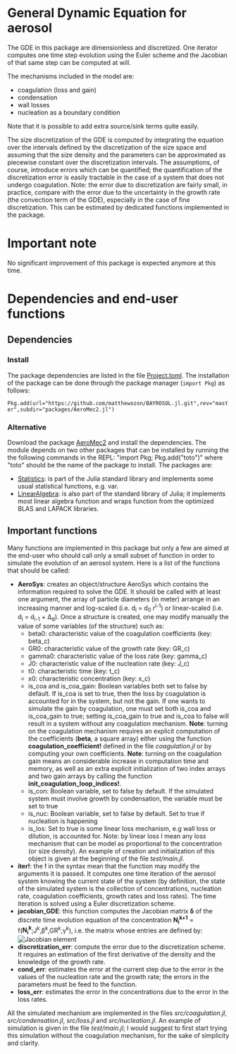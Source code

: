 # General Dynamic Equation for aerosol

The GDE in this package are dimensionless and discretized. One iterator computes one time step evolution using the Euler scheme and the Jacobian of that same step can be computed at will.

The mechanisms included in the model are:
- coagulation (loss and gain)
- condensation
- wall losses
- nucleation as a boundary condition

Note that it is possible to add extra source/sink terms quite easily.

The size discretization of the GDE is computed by integrating the equation over the intervals defined by the discretization of the size space and assuming that the size density and the parameters can be approximated as piecewise constant over the discretization intervals. The assumptions, of course, introduce errors which can be quantified; the quantification of the discretization error is easily tractable in the case of a system that does not undergo coagulation.
Note: the error due to discretization are fairly small, in practice, compare with the error due to the uncertainty in the growth rate (the convection term of the GDE), especially in the case of fine discretization. This can be estimated by dedicated functions implemented in the package.


# Important note

No significant improvement of this package is expected anymore at this time.


# Dependencies and end-user functions
## Dependencies
### Install

The package dependencies are listed in the file [Project.toml](https://github.com/matthewozon/BAYROSOL.jl/blob/master/packages/AeroMec2.jl/Project.toml).
The installation of the package can be done through the package manager (`import Pkg`) as follows:

`Pkg.add(url="https://github.com/matthewozon/BAYROSOL.jl.git",rev="master",subdir="packages/AeroMec2.jl")`

### Alternative
Download the package [AeroMec2](https://github.com/matthewozon/BAYROSOL.jl/edit/master/packages/AeroMec2.jl) and install the dependencies.
The module depends on two other packages that can be installed by running the the following commands in the REPL: "import Pkg; Pkg.add("toto")" where "toto" should be the name of the package to install. The packages are:
- [Statistics](https://docs.julialang.org/en/v1/stdlib/Statistics/): is part of the Julia standard library and implements some usual statistical functions, e.g. var.
- [LinearAlgebra](https://docs.julialang.org/en/v1/stdlib/LinearAlgebra/): is also part of the standard library of Julia; it implements most linear algebra function and wraps function from the optimized BLAS and LAPACK libraries.



## Important functions
Many functions are implemented in this package but only a few are aimed at the end-user who should call only a small subset of function in order to simulate the evolution of an aerosol system. Here is a list of the functions that should be called:

- **AeroSys**: creates an object/structure AeroSys which contains the information required to solve the GDE. It should be called with at least one argument, the array of particle diameters (in meter) arrange in an increasing manner and log-scaled (i.e. d<sub>i</sub> = d<sub>0</sub> r<sup>i-1</sup>) or linear-scaled (i.e. d<sub>i</sub> = d<sub>i-1</sub> + &Delta;<sub>d</sub>). Once a structure is created, one may modify manually the value of some variables (of the structure) such as:
  - beta0: characteristic value of the coagulation coefficients (key: beta_c)
  - GR0: characteristic value of the growth rate (key: GR_c)
  - gamma0: characteristic value of the loss rate (key: gamma_c)
  - J0: characteristic value of the nucleation rate (key: J_c)
  - t0: characteristic time (key: t_c)
  - x0: characteristic concentration (key: x_c)
  - is_coa and is_coa_gain: Boolean variables both set to false by default. If is_coa is set to true, then the loss by coagulation is accounted for in the system, but not the gain. If one wants to simulate the gain by coagulation, one must set both is_coa and is_coa_gain to true; setting is_coa_gain to true and is_coa to false will result in a system without any coagulation mechanism. **Note**: turning on the coagulation mechanism requires an explicit computation of the coefficients (**beta**, a square array) either using the function **coagulation_coefficient!** defined in the file *coagulation.jl* or by computing your own coefficients. **Note**: turning on the coagulation gain means an considerable increase in computation time and memory, as well as an extra explicit initialization of two index arrays and two gain arrays by calling the function **init_coagulation_loop_indices!**.
  - is_con: Boolean variable, set to false by default. If the simulated system must involve growth by condensation, the variable must be set to true
  - is_nuc: Boolean variable, set to false by default. Set to true if nucleation is happening
  - is_los: Set to true is some linear loss mechanism, e.g wall loss or dilution, is accounted for. Note: by linear loss I mean any loss mechanism that can be model as proportional to the concentration (or size density).
An example of creation and initialization of this object is given at the beginning of the file *test/main.jl*.
- **iter!**: the **!** in the syntax mean that the function may modify the arguments it is passed. It computes one time iteration of the aerosol system knowing the current state of the system (by definition, the state of the simulated system is the collection of concentrations, nucleation rate, coagulation coefficients, growth rates and loss rates). The time iteration is solved using a Euler discretization scheme.
- **jacobian_GDE**: this function computes the Jacobian matrix **&delta;** of the discrete time evolution equation of the concentration **N<sub>i</sub><sup>k+1</sup>** = f(**N<sub>i</sub><sup>k</sup>**;J<sup>k</sup>,&beta;<sup>k</sup>,GR<sup>k</sup>,&gamma;<sup>k</sup>), i.e. the matrix whose entries are defined by: <img src="https://latex.codecogs.com/svg.latex?&space;\delta_{i,j}=\frac{\partial N_i^{k+1}}{\partial N_j^{k}}" title="Jacobian element" />
- **discretization_err**: compute the error due to the discretization scheme. It requires an estimation of the first derivative of the density and the knowledge of the growth rate.
- **cond_err**: estimates the error at the current step due to the error in the values of the nucleation rate and the growth rate; the errors in the parameters must be feed to the function.
- **loss_err**: estimates the error in the concentrations due to the error in the loss rates.

All the simulated mechanism are implemented in the files *src/coagulation.jl*, *src/condensation.jl*, *src/loss.jl* and *src/nucleation.jl*.
An example of simulation is given in the file *test/main.jl*; I would suggest to first start trying this simulation without the coagulation mechanism, for the sake of simplicity and clarity.


